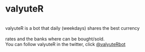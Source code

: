 
# valyuteR

<br>valyuteR is a bot that daily (weekdays) shares the best currency</br>
<br>rates and the banks where can be bought/sold.</br>
You can follow valyuteR in the twitter, click <a href='https://twitter.com/valyuterbot'>@valyuteRbot</a>

